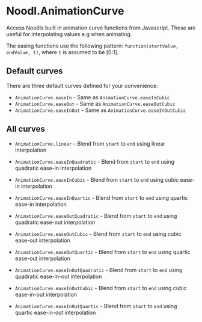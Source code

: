# Noodl.AnimationCurve

Access Noodls built in animation curve functions from Javascript. These are useful for interpolating values e.g when animating.

The easing functions use the following pattern:
`function(startValue, endValue, t)`, where `t` is assumed to be [0:1].

## Default curves

There are three default curves defined for your convenience:

* `AnimationCurve.easeIn` - Same as `AnimationCurve.easeInCubic`
* `AnimationCurve.easeOut` - Same as `AnimationCurve.easeOutCubic`
* `AnimationCurve.easeInOut` - Same as `AnimationCurve.easeInOutCubic`

## All curves

* `AnimationCurve.linear` - Blend from `start` to `end` using linear interpolation

* `AnimationCurve.easeInQuadratic` - Blend from `start` to `end` using quadratic ease-in interpolation
* `AnimationCurve.easeInCubic` - Blend from `start` to `end` using cubic ease-in interpolation
* `AnimationCurve.easeInQuartic` - Blend from `start` to `end` using quartic ease-in interpolation

* `AnimationCurve.easeOutQuadratic` - Blend from `start` to `end` using quadratic ease-out interpolation
* `AnimationCurve.easeOutCubic` - Blend from `start` to `end` using cubic ease-out interpolation
* `AnimationCurve.easeOutQuartic` - Blend from `start` to `end` using quartic ease-out interpolation

* `AnimationCurve.easeInOutQuadratic` - Blend from `start` to `end` using quadratic ease-in-out interpolation
* `AnimationCurve.easeInOutCubic` - Blend from `start` to `end` using cubic ease-in-out interpolation
* `AnimationCurve.easeInOutQuartic` - Blend from `start` to `end` using quartic ease-in-out interpolation